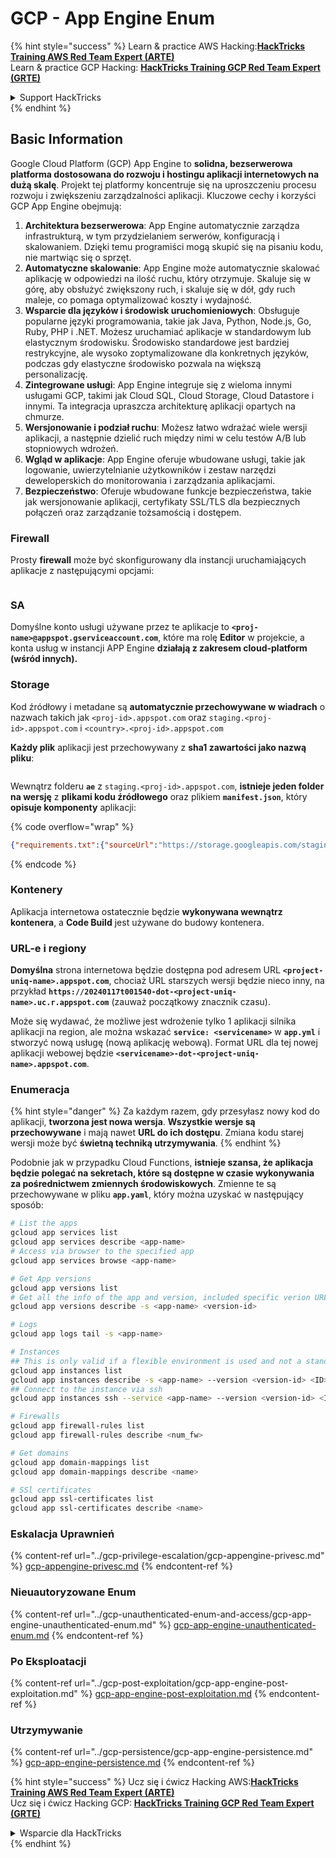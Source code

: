 # GCP - App Engine Enum

{% hint style="success" %}
Learn & practice AWS Hacking:<img src="../../../.gitbook/assets/image (1) (1) (1).png" alt="" data-size="line">[**HackTricks Training AWS Red Team Expert (ARTE)**](https://training.hacktricks.xyz/courses/arte)<img src="../../../.gitbook/assets/image (1) (1) (1).png" alt="" data-size="line">\
Learn & practice GCP Hacking: <img src="../../../.gitbook/assets/image (2).png" alt="" data-size="line">[**HackTricks Training GCP Red Team Expert (GRTE)**<img src="../../../.gitbook/assets/image (2).png" alt="" data-size="line">](https://training.hacktricks.xyz/courses/grte)

<details>

<summary>Support HackTricks</summary>

* Check the [**subscription plans**](https://github.com/sponsors/carlospolop)!
* **Join the** 💬 [**Discord group**](https://discord.gg/hRep4RUj7f) or the [**telegram group**](https://t.me/peass) or **follow** us on **Twitter** 🐦 [**@hacktricks\_live**](https://twitter.com/hacktricks_live)**.**
* **Share hacking tricks by submitting PRs to the** [**HackTricks**](https://github.com/carlospolop/hacktricks) and [**HackTricks Cloud**](https://github.com/carlospolop/hacktricks-cloud) github repos.

</details>
{% endhint %}

## Basic Information <a href="#reviewing-app-engine-configurations" id="reviewing-app-engine-configurations"></a>

Google Cloud Platform (GCP) App Engine to **solidna, bezserwerowa platforma dostosowana do rozwoju i hostingu aplikacji internetowych na dużą skalę**. Projekt tej platformy koncentruje się na uproszczeniu procesu rozwoju i zwiększeniu zarządzalności aplikacji. Kluczowe cechy i korzyści GCP App Engine obejmują:

1. **Architektura bezserwerowa**: App Engine automatycznie zarządza infrastrukturą, w tym przydzielaniem serwerów, konfiguracją i skalowaniem. Dzięki temu programiści mogą skupić się na pisaniu kodu, nie martwiąc się o sprzęt.
2. **Automatyczne skalowanie**: App Engine może automatycznie skalować aplikację w odpowiedzi na ilość ruchu, który otrzymuje. Skaluje się w górę, aby obsłużyć zwiększony ruch, i skaluje się w dół, gdy ruch maleje, co pomaga optymalizować koszty i wydajność.
3. **Wsparcie dla języków i środowisk uruchomieniowych**: Obsługuje popularne języki programowania, takie jak Java, Python, Node.js, Go, Ruby, PHP i .NET. Możesz uruchamiać aplikacje w standardowym lub elastycznym środowisku. Środowisko standardowe jest bardziej restrykcyjne, ale wysoko zoptymalizowane dla konkretnych języków, podczas gdy elastyczne środowisko pozwala na większą personalizację.
4. **Zintegrowane usługi**: App Engine integruje się z wieloma innymi usługami GCP, takimi jak Cloud SQL, Cloud Storage, Cloud Datastore i innymi. Ta integracja upraszcza architekturę aplikacji opartych na chmurze.
5. **Wersjonowanie i podział ruchu**: Możesz łatwo wdrażać wiele wersji aplikacji, a następnie dzielić ruch między nimi w celu testów A/B lub stopniowych wdrożeń.
6. **Wgląd w aplikacje**: App Engine oferuje wbudowane usługi, takie jak logowanie, uwierzytelnianie użytkowników i zestaw narzędzi deweloperskich do monitorowania i zarządzania aplikacjami.
7. **Bezpieczeństwo**: Oferuje wbudowane funkcje bezpieczeństwa, takie jak wersjonowanie aplikacji, certyfikaty SSL/TLS dla bezpiecznych połączeń oraz zarządzanie tożsamością i dostępem.

### Firewall

Prosty **firewall** może być skonfigurowany dla instancji uruchamiających aplikacje z następującymi opcjami:

<figure><img src="../../../.gitbook/assets/image (246).png" alt=""><figcaption></figcaption></figure>

### SA

Domyślne konto usługi używane przez te aplikacje to **`<proj-name>@appspot.gserviceaccount.com`**, które ma rolę **Editor** w projekcie, a konta usług w instancji APP Engine **działają z zakresem cloud-platform (wśród innych).**

### Storage

Kod źródłowy i metadane są **automatycznie przechowywane w wiadrach** o nazwach takich jak `<proj-id>.appspot.com` oraz `staging.<proj-id>.appspot.com` i `<country>.<proj-id>.appspot.com`

**Każdy plik** aplikacji jest przechowywany z **sha1 zawartości jako nazwą pliku**:

<figure><img src="../../../.gitbook/assets/image (82).png" alt=""><figcaption></figcaption></figure>

Wewnątrz folderu **`ae`** z `staging.<proj-id>.appspot.com`, **istnieje jeden folder na wersję** z **plikami kodu źródłowego** oraz plikiem **`manifest.json`**, który **opisuje komponenty** aplikacji:

{% code overflow="wrap" %}
```json
{"requirements.txt":{"sourceUrl":"https://storage.googleapis.com/staging.onboarding-host-98efbf97812843.appspot.com/a270eedcbe2672c841251022b7105d340129d108","sha1Sum":"a270eedc_be2672c8_41251022_b7105d34_0129d108"},"main_test.py":{"sourceUrl":"https://storage.googleapis.com/staging.onboarding-host-98efbf97812843.appspot.com/0ca32fd70c953af94d02d8a36679153881943f32","sha1Sum":"0ca32fd7_0c953af9_4d02d8a ...
```
{% endcode %}

### Kontenery

Aplikacja internetowa ostatecznie będzie **wykonywana wewnątrz kontenera**, a **Code Build** jest używane do budowy kontenera.

### URL-e i regiony

**Domyślna** strona internetowa będzie dostępna pod adresem URL **`<project-uniq-name>.appspot.com`**, chociaż URL starszych wersji będzie nieco inny, na przykład **`https://20240117t001540-dot-<project-uniq-name>.uc.r.appspot.com`** (zauważ początkowy znacznik czasu).

Może się wydawać, że możliwe jest wdrożenie tylko 1 aplikacji silnika aplikacji na region, ale można wskazać **`service: <servicename>`** w **`app.yml`** i stworzyć nową usługę (nową aplikację webową). Format URL dla tej nowej aplikacji webowej będzie **`<servicename>-dot-<project-uniq-name>.appspot.com`**.

### Enumeracja

{% hint style="danger" %}
Za każdym razem, gdy przesyłasz nowy kod do aplikacji, **tworzona jest nowa wersja**. **Wszystkie wersje są przechowywane** i mają nawet **URL do ich dostępu**. Zmiana kodu starej wersji może być **świetną techniką utrzymywania**.
{% endhint %}

Podobnie jak w przypadku Cloud Functions, **istnieje szansa, że aplikacja będzie polegać na sekretach, które są dostępne w czasie wykonywania za pośrednictwem zmiennych środowiskowych**. Zmienne te są przechowywane w pliku **`app.yaml`**, który można uzyskać w następujący sposób:
```bash
# List the apps
gcloud app services list
gcloud app services describe <app-name>
# Access via browser to the specified app
gcloud app services browse <app-name>

# Get App versions
gcloud app versions list
# Get all the info of the app and version, included specific verion URL and the env
gcloud app versions describe -s <app-name> <version-id>

# Logs
gcloud app logs tail -s <app-name>

# Instances
## This is only valid if a flexible environment is used and not a standard one
gcloud app instances list
gcloud app instances describe -s <app-name> --version <version-id> <ID>
## Connect to the instance via ssh
gcloud app instances ssh --service <app-name> --version <version-id> <ID>

# Firewalls
gcloud app firewall-rules list
gcloud app firewall-rules describe <num_fw>

# Get domains
gcloud app domain-mappings list
gcloud app domain-mappings describe <name>

# SSl certificates
gcloud app ssl-certificates list
gcloud app ssl-certificates describe <name>
```
### Eskalacja Uprawnień

{% content-ref url="../gcp-privilege-escalation/gcp-appengine-privesc.md" %}
[gcp-appengine-privesc.md](../gcp-privilege-escalation/gcp-appengine-privesc.md)
{% endcontent-ref %}

### Nieuautoryzowane Enum

{% content-ref url="../gcp-unauthenticated-enum-and-access/gcp-app-engine-unauthenticated-enum.md" %}
[gcp-app-engine-unauthenticated-enum.md](../gcp-unauthenticated-enum-and-access/gcp-app-engine-unauthenticated-enum.md)
{% endcontent-ref %}

### Po Eksploatacji

{% content-ref url="../gcp-post-exploitation/gcp-app-engine-post-exploitation.md" %}
[gcp-app-engine-post-exploitation.md](../gcp-post-exploitation/gcp-app-engine-post-exploitation.md)
{% endcontent-ref %}

### Utrzymywanie

{% content-ref url="../gcp-persistence/gcp-app-engine-persistence.md" %}
[gcp-app-engine-persistence.md](../gcp-persistence/gcp-app-engine-persistence.md)
{% endcontent-ref %}

{% hint style="success" %}
Ucz się i ćwicz Hacking AWS:<img src="../../../.gitbook/assets/image (1) (1) (1).png" alt="" data-size="line">[**HackTricks Training AWS Red Team Expert (ARTE)**](https://training.hacktricks.xyz/courses/arte)<img src="../../../.gitbook/assets/image (1) (1) (1).png" alt="" data-size="line">\
Ucz się i ćwicz Hacking GCP: <img src="../../../.gitbook/assets/image (2).png" alt="" data-size="line">[**HackTricks Training GCP Red Team Expert (GRTE)**<img src="../../../.gitbook/assets/image (2).png" alt="" data-size="line">](https://training.hacktricks.xyz/courses/grte)

<details>

<summary>Wsparcie dla HackTricks</summary>

* Sprawdź [**plany subskrypcyjne**](https://github.com/sponsors/carlospolop)!
* **Dołącz do** 💬 [**grupy Discord**](https://discord.gg/hRep4RUj7f) lub [**grupy telegramowej**](https://t.me/peass) lub **śledź** nas na **Twitterze** 🐦 [**@hacktricks\_live**](https://twitter.com/hacktricks_live)**.**
* **Dziel się trikami hackingowymi, przesyłając PR-y do** [**HackTricks**](https://github.com/carlospolop/hacktricks) i [**HackTricks Cloud**](https://github.com/carlospolop/hacktricks-cloud) repozytoriów na githubie.

</details>
{% endhint %}
